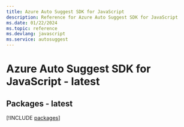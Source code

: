 ```yaml
---
title: Azure Auto Suggest SDK for JavaScript
description: Reference for Azure Auto Suggest SDK for JavaScript
ms.date: 01/22/2024
ms.topic: reference
ms.devlang: javascript
ms.service: autosuggest
---
```

# Azure Auto Suggest SDK for JavaScript - latest
## Packages - latest
[!INCLUDE [packages](auto-suggest-index.md)]